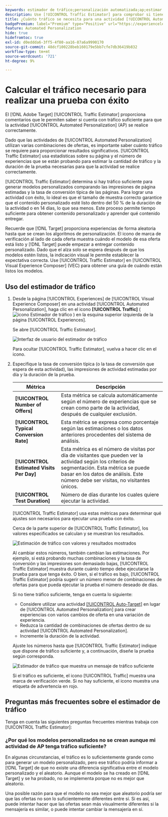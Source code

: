 ```yaml
---
keywords: estimador de tráfico;personalización automatizada;ap;estimar tráfico
description: Use [!UICONTROL Traffic Estimator] para comprobar si tiene tráfico suficiente para que una actividad [!UICONTROL Automated Personalization] se realice correctamente.
title: ¿Cuánto tráfico se necesita para una actividad [!UICONTROL Automated Personalization] correcta?
badgePremium: label="Premium" type="Positive" url="https://experienceleague.adobe.com/docs/target/using/introduction/intro.html?lang=en#premium newtab=true" tooltip="Consulte qué se incluye en Target Premium."
feature: Automated Personalization
hide: true
hidefromtoc: true
exl-id: d0eddda6-3ff5-4f80-aa16-87a6a9990170
source-git-commit: 48dcf100228beb160179e5bb7cfe7db36419b832
workflow-type: tm+mt
source-wordcount: '721'
ht-degree: 9%

---
```


# Calcular el tráfico necesario para realizar una prueba con éxito

El [!DNL Adobe Target] [!UICONTROL Traffic Estimator] proporciona comentarios que le permiten saber si cuenta con tráfico suficiente para que la actividad [!UICONTROL Automated Personalization] (AP) se realice correctamente.

Dado que las actividades de [!UICONTROL Automated Personalization] utilizan varias combinaciones de ofertas, es importante saber cuánto tráfico se requiere para proporcionar resultados significativos. [!UICONTROL Traffic Estimator] usa estadísticas sobre su página y el número de experiencias que se están probando para estimar la cantidad de tráfico y la duración de la prueba necesarias para que la actividad se realice correctamente.

[!UICONTROL Traffic Estimator] determina si hay tráfico suficiente para generar modelos personalizados comparando las impresiones de página estimadas y la tasa de conversión típica de las páginas. Para lograr una actividad con éxito, lo ideal es que el tamaño de muestra correcto garantice que el contenido personalizado esté listo dentro del 50 % de la duración de la actividad o en 14 días, lo que sea menos. Este proceso permite tiempo suficiente para obtener contenido personalizado y aprender qué contenido entregar.

Recuerde que [!DNL Target] proporciona experiencias de forma aleatoria hasta que se crean los algoritmos de personalización. El icono de marca de verificación al lado de cada oferta muestra cuándo el modelo de esa oferta está listo y [!DNL Target] puede empezar a entregar contenido personalizado. Dado que el alza solo se espera después de que los modelos estén listos, la indicación visual le permite establecer la expectativa correcta. Use [!UICONTROL Traffic Estimator] en [!UICONTROL Visual Experience Composer] (VEC) para obtener una guía de cuándo están listos los modelos.

## Uso del estimador de tráfico

1. Desde la página [!UICONTROL Experiences] de [!UICONTROL Visual Experience Composer] en una actividad [!UICONTROL Automated Personalization], haga clic en el icono **[!UICONTROL Traffic]** ( ![icono Estimador de tráfico](/help/main/assets/icons/Gauge2.svg) ) en la esquina superior izquierda de la página [!UICONTROL Experiences].

   Se abre [!UICONTROL Traffic Estimator].

   ![Interfaz de usuario del estimador de tráfico](assets/ap-est.png)

   Para ocultar [!UICONTROL Traffic Estimator], vuelva a hacer clic en el icono.

1. Especifique la tasa de conversión típica (o la tasa de conversión que espera de esta actividad), las impresiones de actividad estimadas por día y la duración de la prueba.

   | Métrica | Descripción |
   | --- | --- |
   | **[!UICONTROL Number of Offers]** | Esta métrica se calcula automáticamente según el número de experiencias que se crean como parte de la actividad, después de cualquier exclusión. |
   | **[!UICONTROL Typical Conversion Rate]** | Esta métrica se expresa como porcentaje según las estimaciones o los datos anteriores procedentes del sistema de análisis. |
   | **[!UICONTROL Estimated Visits Per Day]** | Esta métrica es el número de visitas por día de visitantes que pueden ver la actividad según los criterios de segmentación. Esta métrica se puede basar en los datos de análisis. Este número debe ser visitas, no visitantes únicos. |
   | **[!UICONTROL Test Duration]** | Número de días durante los cuales quiere ejecutar la actividad. |

   [!UICONTROL Traffic Estimator] usa estas métricas para determinar qué ajustes son necesarios para ejecutar una prueba con éxito.

   Cerca de la parte superior de [!UICONTROL Traffic Estimator], los valores especificados se calculan y se muestran los resultados.

   ![Estimación de tráfico con valores y resultados mostrados](assets/ap-est-no.png)

   Al cambiar estos números, también cambian las estimaciones. Por ejemplo, si está probando muchas combinaciones y la tasa de conversión y las impresiones son demasiado bajas, [!UICONTROL Traffic Estimator] muestra durante cuánto tiempo debe ejecutarse la prueba para que tenga éxito. O bien, si el tráfico es bajo, [!UICONTROL Traffic Estimator] podría sugerir un número menor de combinaciones de ofertas para que pueda ejecutar la prueba el número deseado de días.

   Si no tiene tráfico suficiente, tenga en cuenta lo siguiente:

   * Considere utilizar una actividad [[!UICONTROL Auto-Target]](/help/main/c-activities/auto-target/auto-target-to-optimize.md) en lugar de [!UICONTROL Automated Personalization] para crear experiencias con varios cambios de oferta en una variación de experiencia.
   * Reduzca la cantidad de combinaciones de ofertas dentro de su actividad [!UICONTROL Automated Personalization].
   * Incremente la duración de la actividad.

   Ajuste los números hasta que [!UICONTROL Traffic Estimator] indique que dispone de tráfico suficiente y, a continuación, diseñe la prueba según corresponda.

   ![Estimador de tráfico que muestra un mensaje de tráfico suficiente](assets/ap-est-yes.png)

   Si el tráfico es suficiente, el icono [!UICONTROL Traffic] muestra una marca de verificación verde. Si no hay suficiente, el icono muestra una etiqueta de advertencia en rojo.

## Preguntas más frecuentes sobre el estimador de tráfico

Tenga en cuenta las siguientes preguntas frecuentes mientras trabaja con [!UICONTROL Traffic Estimator]:

### ¿Por qué los modelos personalizados no se crean aunque mi actividad de AP tenga tráfico suficiente?

En algunas circunstancias, el tráfico es lo suficientemente grande como para generar un modelo personalizado, pero ese tráfico podría informar a [!DNL Target] de que no existe una diferencia significativa entre el modelo personalizado y el aleatorio. Aunque el modelo se ha creado en [!DNL Target] y se ha probado, no se implementa porque no es mejor que aleatorio.

Una posible razón para que el modelo no sea mejor que aleatorio podría ser que las ofertas no son lo suficientemente diferentes entre sí. Si es así, puede intentar hacer que las ofertas sean más visualmente diferentes si la mensajería es similar, o puede intentar cambiar la mensajería en sí.
